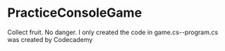 # PracticeConsoleGame
Collect fruit.  No danger.
I only created the code in game.cs--program.cs was created by Codecademy
